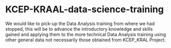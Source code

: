 # KCEP-KRAAL-data-science-training
We would like to pick-up the Data Analysis training from where we had stopped, this will be to advance the introductory knowledge and skills gained and applying them to the more technical Data Analysis training using other general data not necessarily those obtained from KCEP_KRAL Project. 
